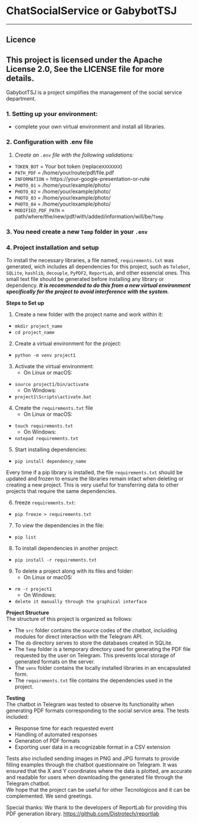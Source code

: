# ChatSocialService or GabybotTSJ
-----------------------------
## Licence
This project is licensed under the Apache License 2.0, See the LICENSE file for more details.
-----------------------------
GabybotTSJ is a project simplifies the management of the social service department. 

### 1. **Setting up your environment:**
- complete your own virtual environment and install all libraries.

### 2. **Configuration with .env file**
1. *Create an `.env` file with the following validations:*
 - `TOKEN_BOT` = Your bot token (replace`XXXXXXX`)
 - `PATH_PDF` = /home/your/route/pdf/file.pdf
 - `INFORMATION` = https://your-google-presentation-or-rute
 - `PHOTO_01` = /home/your/example/photo/
 - `PHOTO_02` = /home/your/example/photo/
 - `PHOTO_03` = /home/your/example/photo/
 - `PHOTO_04` = /home/your/example/photo/
 - `MODIFIED_PDF_PATH` = path/where/the/new/pdf/with/added/information/will/be/`Temp`

### 3. **You need create a new `Temp` folder in your `.env`**

### 4. **Project installation and setup**
To install the necessary libraries, a file named, `requirements.txt` was generated, wich includes all dependencies for this project, such as `Telebot`, 
`SQLite`, `hashlib`, `decouple`, `PyPDF2`, `ReportLab`, and other essencial ones. This small text file should be generated before installing any library or dependency.
***It is recommended to do this from a new virtual environment specifically for the project to avoid interference with the system.***
  
**Steps to Set up**
1. Create a new folder with the project name and work within it:  
 - `mkdir project_name`  
 - `cd project_name`  
2. Create a virtual environment for the project:  
 - `python -m venv project1`  
3. Activate the virtual environment:  
    * On Linux or macOS:  
 - `source project1/bin/activate`  
    * On Windows:  
 - `project1\Scripts\activate.bat`  
4. Create the `requirements.txt` file  
    * On Linux or macOS:  
 - `touch requirements.txt`  
    * On Windows:  
 - `notepad requirements.txt`  
5. Start installing dependencies:  
 - `pip install dependency_name`  
  
Every time if a pip library is installed, the file `requirements.txt` should be updated and frozen to ensure the libraries remain intact when deleting or creating a new project.
This is very useful for transferring data to other projects that require the same dependencies.
  
6. freeze `requirements.txt`:  
 - `pip freeze > requirements.txt`  
7. To view the dependencies in the file:  
 - `pip list`  
8. To install dependencies in another project:  
 - `pip install -r requirements.txt`  
9. To delete a project along with its files and folder:  
    * On Linux or macOS:  
 - `rm -r project1`  
    * On Windows:  
 - `delete it manually through the graphical interface`  
  
**Project Structure**  
The structure of this project is organized as follows:  
 - The `src` folder contains the source codes of the chatbot, incluiding modules for direct interaction with the Telegram API.  
 - The `db` directory serves to store the databases created in SQLite.  
 - The `Temp` folder is a temporary directory used for generating the PDF file requested by the user on Telegram. This prevents local storage of generated formats on the server.  
 - The `venv` folder contains the locally installed libraries in an encapsulated form.  
 - The `requirements.txt` file contains the dependencies used in the project.  
  
**Testing**  
The chatbot in Telegram was tested to observe its functionality when generating PDF formats corresponding to the social service area. The tests included:  
 - Response time for each requested event
 - Handling of automated responses
 - Generation of PDF formats
 - Exporting user data in a recognizable format in a CSV extension  
  
Tests also included sending images in PNG and JPG formats to provide filling examples through the chatbot questionnaire on Telegram. It was ensured that the X and Y 
coordinates where the data is plotted, are accurate and readable for users when downloading the generated file through the Telegram chatbot.  
We hope that the project can be useful for other Tecnológicos and it can be complemented. We send greetings.





Special thanks:
We thank to the developers of ReportLab for providing this PDF generation library.
https://github.com/Distrotech/reportlab

